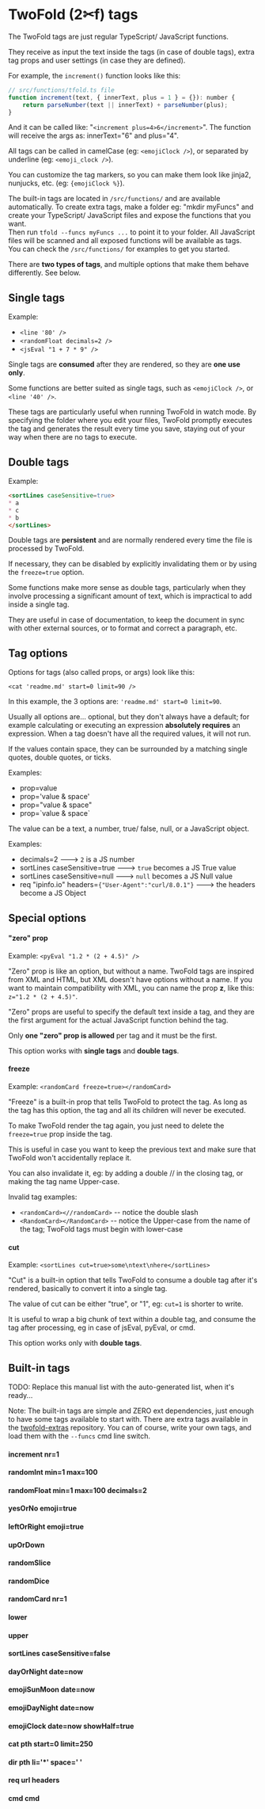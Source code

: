 # TwoFold (2✂︎f) tags

The TwoFold tags are just regular TypeScript/ JavaScript functions.

They receive as input the text inside the tags (in case of double tags), extra tag props and user
settings (in case they are defined).

For example, the `increment()` function looks like this:

```js
// src/functions/tfold.ts file
function increment(text, { innerText, plus = 1 } = {}): number {
    return parseNumber(text || innerText) + parseNumber(plus);
}
```

<ignore>

And it can be called like: "`<increment plus=4>6</increment>`". The function will receive the args
as: innerText="6" and plus="4".

All tags can be called in camelCase (eg: `<emojiClock />`), or separated by underline (eg:
`<emoji_clock />`).

You can customize the tag markers, so you can make them look like jinja2, nunjucks, etc. (eg:
`{emojiClock %}`).

The built-in tags are located in `/src/functions/` and are available automatically. To create extra
tags, make a folder eg: "mkdir myFuncs" and create your TypeScript/ JavaScript files and expose the
functions that you want.<br/> Then run `tfold --funcs myFuncs ...` to point it to your folder. All
JavaScript files will be scanned and all exposed functions will be available as tags.<br/> You can
check the `/src/functions/` for examples to get you started.

There are **two types of tags**, and multiple options that make them behave differently. See below.

## Single tags

Example:

- `<line '80' />`
- `<randomFloat decimals=2 />`
- `<jsEval "1 + 7 * 9" />`

Single tags are **consumed** after they are rendered, so they are **one use only**.

Some functions are better suited as single tags, such as `<emojiClock />`, or `<line '40' />`.

These tags are particularly useful when running TwoFold in watch mode. By specifying the folder
where you edit your files, TwoFold promptly executes the tag and generates the result every time you
save, staying out of your way when there are no tags to execute.

## Double tags

Example:

```md
<sortLines caseSensitive=true>
* a
* c
* b
</sortLines>
```

Double tags are **persistent** and are normally rendered every time the file is processed by
TwoFold.

If necessary, they can be disabled by explicitly invalidating them or by using the `freeze=true`
option.

Some functions make more sense as double tags, particularly when they involve processing a
significant amount of text, which is impractical to add inside a single tag.

They are useful in case of documentation, to keep the document in sync with other external sources,
or to format and correct a paragraph, etc.

## Tag options

Options for tags (also called props, or args) look like this:

`<cat 'readme.md' start=0 limit=90 />`

In this example, the 3 options are: `'readme.md' start=0 limit=90`.

Usually all options are... optional, but they don't always have a default; for example calculating
or executing an expression **absolutely requires** an expression. When a tag doesn't have all the
required values, it will not run.

If the values contain space, they can be surrounded by a matching single quotes, double quotes, or
ticks.

Examples:

- prop=value
- prop='value & space'
- prop="value & space"
- prop=\`value & space\`

The value can be a text, a number, true/ false, null, or a JavaScript object.

Examples:

- decimals=2 ---> `2` is a JS number
- sortLines caseSensitive=true ---> `true` becomes a JS True value
- sortLines caseSensitive=null ---> `null` becomes a JS Null value
- req "ipinfo.io" headers=`{"User-Agent":"curl/8.0.1"}` ---> the headers become a JS Object

## Special options

#### "zero" prop

Example: `<pyEval "1.2 * (2 + 4.5)" />`

"Zero" prop is like an option, but without a name. TwoFold tags are inspired from XML and HTML, but
XML doesn't have options without a name. If you want to maintain compatibility with XML, you can
name the prop **z**, like this: `z="1.2 * (2 + 4.5)"`.

"Zero" props are useful to specify the default text inside a tag, and they are the first argument
for the actual JavaScript function behind the tag.

Only **one "zero" prop is allowed** per tag and it must be the first.

This option works with **single tags** and **double tags**.

#### freeze

Example: `<randomCard freeze=true></randomCard>`

"Freeze" is a built-in prop that tells TwoFold to protect the tag. As long as the tag has this
option, the tag and all its children will never be executed.

To make TwoFold render the tag again, you just need to delete the `freeze=true` prop inside the tag.

This is useful in case you want to keep the previous text and make sure that TwoFold won't
accidentally replace it.

You can also invalidate it, eg: by adding a double // in the closing tag, or making the tag name
Upper-case.

Invalid tag examples:

- `<randomCard><//randomCard>` -- notice the double slash
- `<RandomCard></RandomCard>` -- notice the Upper-case from the name of the tag; TwoFold tags must
  begin with lower-case

#### cut

Example: `<sortLines cut=true>some\ntext\nhere</sortLines>`

"Cut" is a built-in option that tells TwoFold to consume a double tag after it's rendered, basically
to convert it into a single tag.

The value of cut can be either "true", or "1", eg: `cut=1` is shorter to write.

It is useful to wrap a big chunk of text within a double tag, and consume the tag after processing,
eg in case of jsEval, pyEval, or cmd.

This option works only with **double tags**.

</ignore>

## Built-in tags

TODO: Replace this manual list with the auto-generated list, when it's ready...

Note: The built-in tags are simple and ZERO ext dependencies, just enough to have some tags
available to start with. There are extra tags available in the
[twofold-extras](https://github.com/ShinyTrinkets/twofold-extras) repository. You can of course,
write your own tags, and load them with the `--funcs` cmd line switch.

#### increment nr=1

#### randomInt min=1 max=100

#### randomFloat min=1 max=100 decimals=2

#### yesOrNo emoji=true

#### leftOrRight emoji=true

#### upOrDown

#### randomSlice

#### randomDice

#### randomCard nr=1

#### lower

#### upper

#### sortLines caseSensitive=false

#### dayOrNight date=now

#### emojiSunMoon date=now

#### emojiDayNight date=now

#### emojiClock date=now showHalf=true

#### cat pth start=0 limit=250

#### dir pth li='\*' space=' '

#### req url headers

#### cmd cmd
